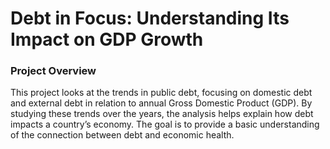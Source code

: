 # Debt in Focus: Understanding Its Impact on GDP Growth

### Project Overview

This project looks at the trends in public debt, focusing on domestic debt and external debt in relation to annual Gross Domestic Product (GDP). By studying these trends over the years, the analysis helps explain how debt impacts a country’s economy. The goal is to provide a basic understanding of the connection between debt and economic health.
